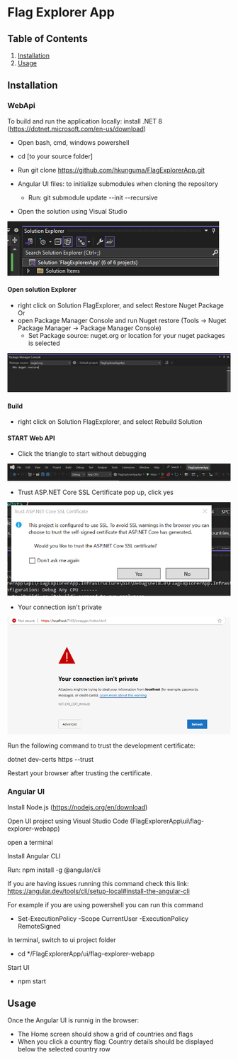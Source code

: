 # Flag Explorer App

## Table of Contents
1. [Installation](#installation)
2. [Usage](#usage)

## Installation

### WebApi
To build and run the application locally:
install .NET 8 (https://dotnet.microsoft.com/en-us/download)
- Open bash, cmd, windows powershell
- cd [to your source folder]
- Run git clone https://github.com/hkunguma/FlagExplorerApp.git
- Angular UI files: to initialize submodules when cloning the repository
  - Run: git submodule update --init --recursive

- Open the solution using Visual Studio

![alt text](readme-assets/image.png)

#### Open solution Explorer 
- right click on Solution FlagExplorer, and select Restore Nuget Package
Or 
- open Package Manager Console and run Nuget restore (Tools -> Nuget Package Manager -> Package Manager Console)
  - Set Package source: nuget.org or location for your nuget packages is selected

![alt text](readme-assets/packagemanagerconsole.png)

#### Build
- right click on Solution FlagExplorer, and select Rebuild Solution

#### START Web API

- Click the triangle to start without debugging

![alt text](readme-assets/startapi.png)

- Trust ASP.NET Core SSL Certificate pop up, click yes

![alt text](readme-assets/sslcertificate.png)

- Your connection isn't private

![alt text](readme-assets/browsernotsecure.png)

Run the following command to trust the development certificate:

 dotnet dev-certs https --trust

Restart your browser after trusting the certificate.

### Angular UI

Install Node.js (https://nodejs.org/en/download)

Open UI project using Visual Studio Code (FlagExplorerApp\ui\flag-explorer-webapp)

open a terminal

Install Angular CLI

Run: npm install -g @angular/cli

If you are having issues running this command check this link: https://angular.dev/tools/cli/setup-local#install-the-angular-cli

For example if you are using powershell you can run this command
- Set-ExecutionPolicy -Scope CurrentUser -ExecutionPolicy RemoteSigned

In terminal, switch to ui project folder
- cd */FlagExplorerApp/ui/flag-explorer-webapp

Start UI
- npm start

## Usage

Once the Angular UI is runnig in the browser:
- The Home screen should show a grid of countries and flags
- When you click a country flag: Country details should be displayed below the selected country row